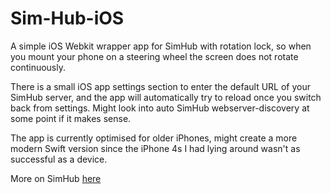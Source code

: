 # Sim-Hub-iOS
A simple iOS Webkit wrapper app for SimHub with rotation lock, so when you mount your phone on a steering wheel the screen does not rotate continuously.

There is a small iOS app settings section to enter the default URL of your SimHub server, and the app will automatically try to reload once you switch back from settings. Might look into auto SimHub webserver-discovery at some point if it makes sense. 

The app is currently optimised for older iPhones, might create a more modern Swift version since the iPhone 4s I had lying around wasn't as successful as a device. 

More on SimHub [here](https://www.simhubdash.com)
